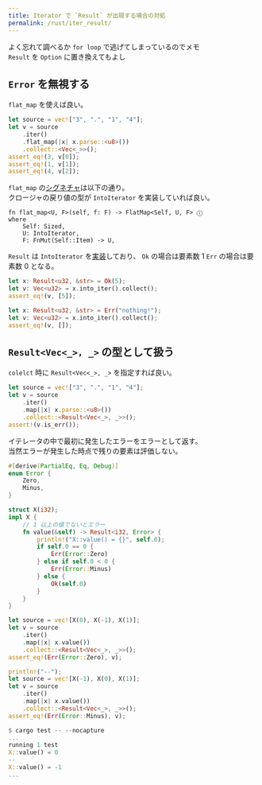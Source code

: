 ```yaml
---
title: Iterator で `Result` が出現する場合の対処
permalink: /rust/iter_result/
---
```

よく忘れて調べるか `for loop` で逃げてしまっているのでメモ  
`Result` を `Option` に置き換えてもよし

## `Error` を無視する
`flat_map` を使えば良い。
```rs
let source = vec!["3", ".", "1", "4"];
let v = source
    .iter()
    .flat_map(|x| x.parse::<u8>())
    .collect::<Vec<_>>();
assert_eq!(3, v[0]);
assert_eq!(1, v[1]);
assert_eq!(4, v[2]);
```

`flat_map` の[シグネチャ](https://doc.rust-lang.org/std/iter/trait.Iterator.html#method.flat_map)は以下の通り。  
クロージャの戻り値の型が `IntoIterator` を実装していれば良い。
```
fn flat_map<U, F>(self, f: F) -> FlatMap<Self, U, F> ⓘ
where
    Self: Sized,
    U: IntoIterator,
    F: FnMut(Self::Item) -> U,
```
`Result` は `IntoIterator` を[実装](https://doc.rust-lang.org/std/result/enum.Result.html#impl-IntoIterator-for-Result%3CT,+E%3E)しており、
`Ok` の場合は要素数 1 `Err` の場合は要素数 0 となる。
```rs
let x: Result<u32, &str> = Ok(5);
let v: Vec<u32> = x.into_iter().collect();
assert_eq!(v, [5]);

let x: Result<u32, &str> = Err("nothing!");
let v: Vec<u32> = x.into_iter().collect();
assert_eq!(v, []);
```

## `Result<Vec<_>, _>` の型として扱う
`colelct` 時に `Result<Vec<_>, _>` を指定すれば良い。
```rs
let source = vec!["3", ".", "1", "4"];
let v = source
    .iter()
    .map(|x| x.parse::<u8>())
    .collect::<Result<Vec<_>, _>>();
assert!(v.is_err());
```
イテレータの中で最初に発生したエラーをエラーとして返す。  
当然エラーが発生した時点で残りの要素は評価しない。
```rs
#[derive(PartialEq, Eq, Debug)]
enum Error {
    Zero,
    Minus,
}

struct X(i32);
impl X {
    // 1 以上の値でないとエラー
    fn value(&self) -> Result<i32, Error> {
        println!("X::value() = {}", self.0);
        if self.0 == 0 {
            Err(Error::Zero)
        } else if self.0 < 0 {
            Err(Error::Minus)
        } else {
            Ok(self.0)
        }
    }
}

```
```rs
let source = vec![X(0), X(-1), X(1)];
let v = source
    .iter()
    .map(|x| x.value())
    .collect::<Result<Vec<_>, _>>();
assert_eq!(Err(Error::Zero), v);

println!("--");
let source = vec![X(-1), X(0), X(1)];
let v = source
    .iter()
    .map(|x| x.value())
    .collect::<Result<Vec<_>, _>>();
assert_eq!(Err(Error::Minus), v);
```
```rs
$ cargo test -- --nocapture
...
running 1 test
X::value() = 0
--
X::value() = -1
...
```
